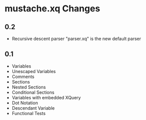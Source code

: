 # mustache.xq Changes

## 0.2

* Recursive descent parser "parser.xq" is the new default parser

## 0.1

* Variables
* Unescaped Variables
* Comments
* Sections
* Nested Sections
* Conditional Sections
* Variables with embedded XQuery
* Dot Notation
* Descendant Variable
* Functional Tests